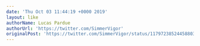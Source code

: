 ```yaml
---
date: 'Thu Oct 03 11:44:19 +0000 2019'
layout: like
authorName: Lucas Pardue
authorUrl: 'https://twitter.com/SimmerVigor'
originalPost: 'https://twitter.com/SimmerVigor/status/1179723852445880321'
---
```

